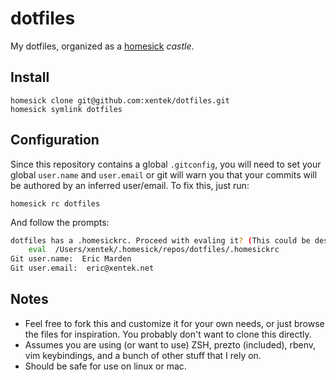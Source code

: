 dotfiles
========

My dotfiles, organized as a [homesick](https://github.com/technicalpickles/homesick) *castle*.

## Install

    homesick clone git@github.com:xentek/dotfiles.git
    homesick symlink dotfiles

## Configuration

Since this repository contains a global `.gitconfig`, you will need to set your global `user.name` and `user.email` or git will warn you that your commits will be authored by an inferred user/email. To fix this, just run:

    homesick rc dotfiles

And follow the prompts:

````bash
dotfiles has a .homesickrc. Proceed with evaling it? (This could be destructive) Y
    eval  /Users/xentek/.homesick/repos/dotfiles/.homesickrc
Git user.name:  Eric Marden
Git user.email:  eric@xentek.net 
````

## Notes

  - Feel free to fork this and customize it for your own needs, or just browse the files for inspiration. You probably don't want to clone this directly.
  - Assumes you are using (or want to use) ZSH, prezto (included), rbenv, vim keybindings, and a bunch of other stuff that I rely on.
  - Should be safe for use on linux or mac.
